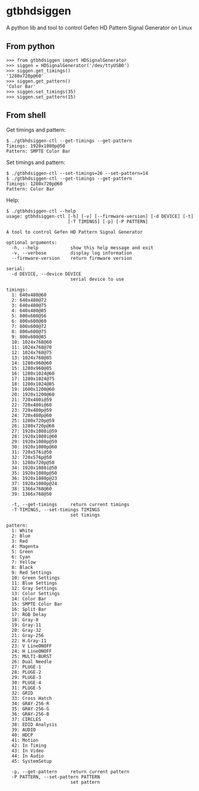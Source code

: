 # gtbhdsiggen
A python lib and tool to control Gefen HD Pattern Signal Generator on Linux

## From python

    >>> from gtbhdsiggen import HDSignalGenerator
    >>> siggen = HDSignalGenerator('/dev/ttyUSB0')
    >>> siggen.get_timings()
    '1280x720p@60'
    >>> siggen.get_pattern()
    'Color Bar'
    >>> siggen.set_timings(35)
    >>> siggen.set_pattern(15)

## From shell

Get timings and pattern:

    $ ./gtbhdsiggen-ctl --get-timings --get-pattern
    Timings: 1920x1080p@50
    Pattern: SMPTE Color Bar

Set timings and pattern:

    $ ./gtbhdsiggen-ctl --set-timings=26 --set-pattern=14
    $ ./gtbhdsiggen-ctl --get-timings --get-pattern
    Timings: 1280x720p@60
    Pattern: Color Bar

Help:

    $ ./gtbhdsiggen-ctl --help
    usage: gtbhdsiggen-ctl [-h] [-v] [--firmware-version] [-d DEVICE] [-t]
                           [-T TIMINGS] [-p] [-P PATTERN]

    A tool to control Gefen HD Pattern Signal Generator

    optional arguments:
      -h, --help            show this help message and exit
      -v, --verbose         display log information
      --firmware-version    return firmware version

    serial:
      -d DEVICE, --device DEVICE
                            serial device to use

    timings:
      1: 640x480@60
      2: 640x480@72
      3: 640x480@75
      4: 640x480@85
      5: 800x600@56
      6: 800x600@60
      7: 800x600@72
      8: 800x600@75
      9: 800x600@85
      10: 1024x768@60
      11: 1024x768@70
      12: 1024x768@75
      13: 1024x768@85
      14: 1280x960@60
      15: 1280x960@85
      16: 1280x1024@60
      17: 1280x1024@75
      18: 1280x1024@85
      19: 1600x1200@60
      20: 1920x1200@60
      21: 720x480i@59
      22: 720x480i@60
      23: 720x480p@59
      24: 720x480p@60
      25: 1280x720p@59
      26: 1280x720p@60
      27: 1920x1080i@59
      28: 1920x1080i@60
      29: 1920x1080p@59
      30: 1920x1080p@60
      31: 720x576i@50
      32: 720x576p@50
      33: 1280x720p@50
      34: 1920x1080i@50
      35: 1920x1080p@50
      36: 1920x1080p@23
      37: 1920x1080p@24
      38: 1366x768@60
      39: 1366x768@50

      -t, --get-timings     return current timings
      -T TIMINGS, --set-timings TIMINGS
                            set timings

    pattern:
      1: White
      2: Blue
      3: Red
      4: Magenta
      5: Green
      6: Cyan
      7: Yellow
      8: Black
      9: Red Settings
      10: Green Settings
      11: Blue Settings
      12: Gray Settings
      13: Color Settings
      14: Color Bar
      15: SMPTE Color Bar
      16: Split Bar
      17: RGB Delay
      18: Gray-8
      19: Gray-11
      20: Gray-32
      21: Gray-256
      22: H.Gray-11
      23: V LineONOFF
      24: H LineONOFF
      25: MULTI-BURST
      26: Dual Needle
      27: PLUGE-1
      28: PLUGE-2
      29: PLUGE-3
      30: PLUGE-4
      31: PLUGE-5
      32: GRID
      33: Cross Hatch
      34: GRAY-256-R
      35: GRAY-256-G
      36: GRAY-256-B
      37: CIRCLES
      38: EDID Analysis
      39: AUDIO
      40: HDCP
      41: Motion
      42: In Timing
      43: In Video
      44: In Audio
      45: SystemSetup

      -p, --get-pattern     return current pattern
      -P PATTERN, --set-pattern PATTERN
                            set pattern

